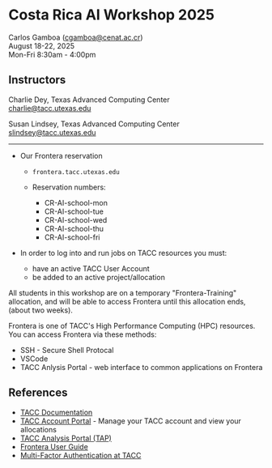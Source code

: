 # Costa Rica AI Workshop 2025

Carlos Gamboa (cgamboa@cenat.ac.cr)  
August 18-22, 2025  
Mon-Fri 8:30am - 4:00pm

## Instructors

Charlie Dey, Texas Advanced Computing Center   
<charlie@tacc.utexas.edu>   

Susan Lindsey, Texas Advanced Computing Center   
<slindsey@tacc.utexas.edu>

---

* Our Frontera reservation 

	* `frontera.tacc.utexas.edu`
	* Reservation numbers: 

		* CR-AI-school-mon
		* CR-AI-school-tue
		* CR-AI-school-wed
		* CR-AI-school-thu
		* CR-AI-school-fri 

* In order to log into and run jobs on TACC resources you must:

	* have an active TACC User Account
	* be added to an active project/allocation

All students in this workshop are on a temporary "Frontera-Training" allocation, and will be able to access Frontera until this allocation ends, (about two weeks).

Frontera is one of TACC's High Performance Computing (HPC) resources.  You can access Frontera via these methods:

* SSH - Secure Shell Protocal
* VSCode
* TACC Anlysis Portal  - web interface to common applications on Frontera



## References

* [TACC Documentation](http://docs.tacc.utexas.edu)
* [TACC Account Portal](https://accounts.tacc.utexas.edu/login?redirect_url=profile) - Manage your TACC account and view your allocations
* [TACC Analysis Portal (TAP)](https://tap.tacc.utexas.edu/) 
* [Frontera User Guide](https://docs.tacc.utexas.edu/hpc/frontera/)
* [Multi-Factor Authentication at TACC](https://docs.tacc.utexas.edu/basics/mfa/)

